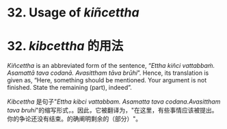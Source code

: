 # **32. Usage of** *kiñcettha* 
# 32. *kibcettha* **的用法** 

 *Kiñcettha* is an abbreviated form of the sentence, “*Ettha kiñci vattabbaṁ. Asamattā tava codanā. Avasittham tāva brūhi*”. Hence, its translation is given as, “Here, something should be mentioned. Your argument is not finished. State the 
remaining (part), indeed”. 

*Kibcettha* 是句子"*Ettha kibci vattabbam. Asamatta tava codana.Avasittham tava bruhi*"的缩写形式，。因此，它被翻译为，"在这里，有些事情应该被提出。你的争论还没有结束。的确阐明剩余的（部分）"。